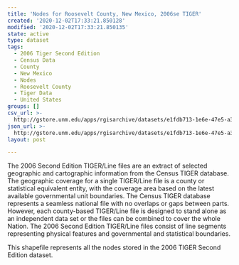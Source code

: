 ```yaml
---
title: 'Nodes for Roosevelt County, New Mexico, 2006se TIGER'
created: '2020-12-02T17:33:21.850128'
modified: '2020-12-02T17:33:21.850135'
state: active
type: dataset
tags:
  - 2006 Tiger Second Edition
  - Census Data
  - County
  - New Mexico
  - Nodes
  - Roosevelt County
  - Tiger Data
  - United States
groups: []
csv_url: >-
  http://gstore.unm.edu/apps/rgisarchive/datasets/e1fdb713-1e6e-47e5-a377-4035d670b4e9/tgr2006se_roos_nodes.derived.csv
json_url: >-
  http://gstore.unm.edu/apps/rgisarchive/datasets/e1fdb713-1e6e-47e5-a377-4035d670b4e9/tgr2006se_roos_nodes.derived.json
layout: post

---
```

The 2006 Second Edition TIGER/Line files are an extract of selected geographic and cartographic information from the Census TIGER database.  The geographic coverage for a single TIGER/Line file is a county or statistical equivalent entity, with the coverage area based on the latest available governmental unit boundaries. The Census TIGER database represents a seamless national file with no overlaps or gaps between parts.  However, each county-based TIGER/Line file is designed to stand alone as an independent data set or the files can be combined to cover the whole Nation.  The 2006 Second Edition  TIGER/Line files consist of line segments representing physical features and governmental and statistical boundaries.  

This shapefile represents all the nodes stored in the 2006 TIGER Second Edition dataset.
